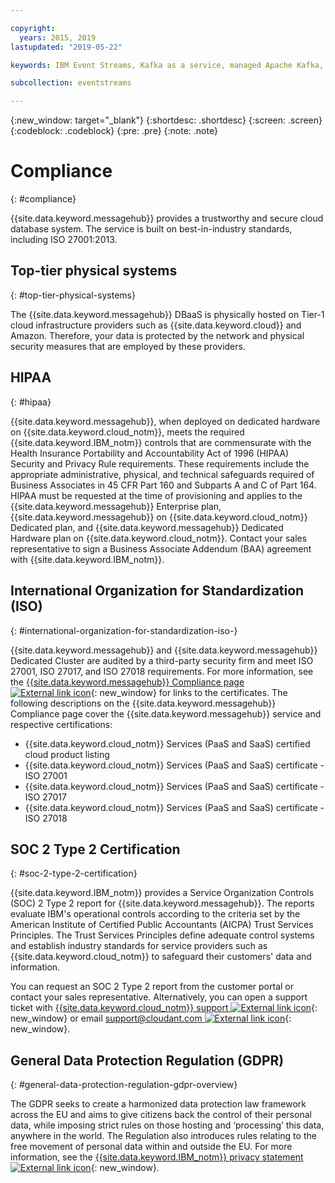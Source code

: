 ```yaml
---

copyright:
  years: 2015, 2019
lastupdated: "2019-05-22"

keywords: IBM Event Streams, Kafka as a service, managed Apache Kafka, top-tier physical system, hipaa, iso, soc 2 type 2 certification, gdpr

subcollection: eventstreams

---
```


{:new_window: target="_blank"}
{:shortdesc: .shortdesc}
{:screen: .screen}
{:codeblock: .codeblock}
{:pre: .pre}
{:note: .note}

# Compliance
{: #compliance}

{{site.data.keyword.messagehub}} provides a trustworthy and secure cloud database system.
The service is built on best-in-industry standards,
including ISO 27001:2013.

## Top-tier physical systems
{: #top-tier-physical-systems}

The {{site.data.keyword.messagehub}} DBaaS is physically hosted
on Tier-1 cloud infrastructure providers such as {{site.data.keyword.cloud}} and Amazon.
Therefore,
your data is protected by the network and physical security measures that are employed by these providers.

## HIPAA
{: #hipaa}

{{site.data.keyword.messagehub}}, when deployed on dedicated hardware on {{site.data.keyword.cloud_notm}}, 
meets the required {{site.data.keyword.IBM_notm}} controls that are commensurate with the Health Insurance Portability and Accountability Act of 1996 (HIPAA) Security and Privacy Rule requirements. These requirements 
include the appropriate administrative, physical, and technical safeguards required of Business 
Associates in 45 CFR Part 160 and Subparts A and C of Part 164. HIPAA must be requested at the 
time of provisioning and applies to the {{site.data.keyword.messagehub}} Enterprise plan, 
{{site.data.keyword.messagehub}} on {{site.data.keyword.cloud_notm}} Dedicated plan, 
and {{site.data.keyword.messagehub}} Dedicated Hardware plan on {{site.data.keyword.cloud_notm}}. Contact your sales representative to sign a Business Associate Addendum (BAA) agreement with {{site.data.keyword.IBM_notm}}.

## International Organization for Standardization (ISO)
{: #international-organization-for-standardization-iso-}

{{site.data.keyword.messagehub}} and {{site.data.keyword.messagehub}} Dedicated Cluster are audited by a third-party security firm and meet ISO 27001, ISO 27017, and ISO 27018 requirements. For more information, see the [{{site.data.keyword.messagehub}} Compliance page ![External link icon](../icons/launch-glyph.svg "External link icon")]( https://www.ibm.com/cloud/compliance){: new_window} for links to the certificates. The following descriptions on the {{site.data.keyword.messagehub}} Compliance page cover the {{site.data.keyword.messagehub}} service and respective certifications:
 
- {{site.data.keyword.cloud_notm}} Services (PaaS and SaaS) certified cloud product listing
- {{site.data.keyword.cloud_notm}} Services (PaaS and SaaS) certificate - ISO 27001
- {{site.data.keyword.cloud_notm}} Services (PaaS and SaaS) certificate - ISO 27017
- {{site.data.keyword.cloud_notm}} Services (PaaS and SaaS) certificate - ISO 27018

## SOC 2 Type 2 Certification
{: #soc-2-type-2-certification}

{{site.data.keyword.IBM_notm}} provides a Service Organization Controls (SOC) 2 Type 2 report 
for {{site.data.keyword.messagehub}}. The reports evaluate IBM's operational controls according to the criteria set 
by the American Institute of Certified Public Accountants (AICPA) Trust Services Principles. 
The Trust Services Principles define adequate control systems and establish industry standards 
for service providers such as {{site.data.keyword.cloud_notm}} to safeguard their customers' data and information.

You can request an SOC 2 Type 2 report from the customer portal 
or contact your sales representative. Alternatively, you can open 
a support ticket with 
[{{site.data.keyword.cloud_notm}} support ![External link icon](../icons/launch-glyph.svg "External link icon")](https://www.ibm.com/cloud/support){: new_window} 
or email 
[support@cloudant.com ![External link icon](../icons/launch-glyph.svg "External link icon")](mailto:support@cloudant.com){: new_window}.

## General Data Protection Regulation (GDPR)
{: #general-data-protection-regulation-gdpr-overview}

The GDPR seeks to create a harmonized data protection law 
framework across the EU and aims to give citizens back the control of their personal data, while 
imposing strict rules on those hosting and ‘processing’ this data, anywhere in the world. The 
Regulation also introduces rules relating to the free movement of personal data within and outside the EU. For more information, see the [{{site.data.keyword.IBM_notm}} privacy statement ![External link icon](../icons/launch-glyph.svg "External link icon")](https://www.ibm.com/privacy/){: new_window}.